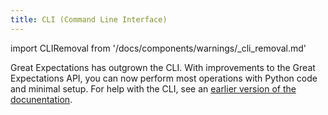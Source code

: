 ```yaml
---
title: CLI (Command Line Interface)
---
```


import CLIRemoval from '/docs/components/warnings/_cli_removal.md'

<CLIRemoval />

Great Expectations has outgrown the CLI. With improvements to the Great Expectations API, you can now perform most operations with Python code and minimal setup. For help with the CLI, see an [earlier version of the docunentation](/docs/0.15.50/terms/cli).